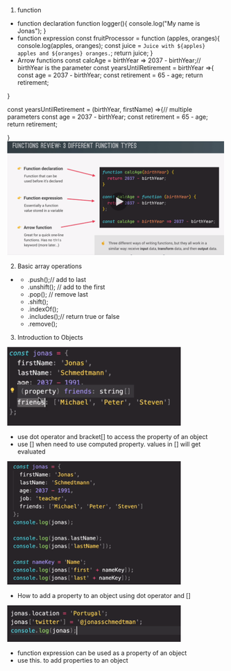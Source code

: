 1. function
 * function declaration 
 function logger(){
     console.log("My name is Jonas");
 }
 * function expression
 const fruitProcessor = function (apples, oranges){
     console.log(apples, oranges);
     const juice = `Juice with ${apples} apples and ${oranges} oranges.`;
     return juice;
 }
 * Arrow functions
 const calcAge = birthYear => 2037 - birthYear;// birthYear is the parameter
 const yearsUntilRetirement = birthYear =>{
     const age = 2037 - birthYear;
     const retirement = 65 - age;
     return retirement;

 }

 const yearsUntilRetirement = (birthYear, firstName) =>{// multiple parameters
     const age = 2037 - birthYear;
     const retirement = 65 - age;
     return retirement;

 } 
 <img src="functions review.png" width="500">

2. Basic array operations
 * - .push();// add to last
   - .unshift(); // add to the first
   - .pop(); // remove last
   - .shift();
   - .indexOf();
   - .includes();// return true or false
   - .remove();

3. Introduction to Objects

<img src="object properties.png" width="400">
 
 * use dot operator and bracket[] to access the property of an object
 * use [] when need to use computed property. values in [] will get evaluated

 <img src="Access properties of an object.png" width="400">

 * How to add a property to an object using dot operator and []

 <img src="How to add a property to an object.png" width="400">

 * function expression can be used as a property of an object
 * use this. to add properties to an object
